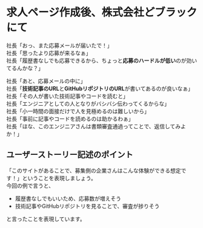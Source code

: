 # 求人ページ作成後、株式会社どブラックにて

社長「おっ、また応募メールが届いたで！」  
社長「思ったより応募が来るなぁ」  
社長「履歴書なしでも応募できるから、ちょっと**応募のハードルが低い**のが効いてるんかな？」  

社長「あと、応募メールの中に」  
社長「**技術記事のURL**と**GitHubリポジトリのURL**が書いてあるのが良いなぁ」  
社長「その人が書いた技術記事やコードを読むと」  
社長「エンジニアとしての人となりがバシバシ伝わってくるからな」  
社長「小一時間の面接だけで人を見極めるのは難しいから」  
社長「事前に記事やコードを読めるのは助かるわぁ」  
社長「ほな、このエンジニアさんは書類審査通過ってことで、返信してみよか！」  

## ユーザーストーリー記述のポイント

「このサイトがあることで、募集側の企業さんはこんな体験ができる想定です！」ということを表現しましょう。  
今回の例で言うと、

- 履歴書なしでもいいため、応募数が増えそう  
- 技術記事やGitHubリポジトリを見ることで、審査が捗りそう

と言ったことを表現しています。
